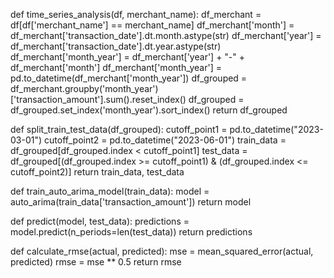 def time_series_analysis(df, merchant_name):
    df_merchant = df[df['merchant_name'] == merchant_name]
    df_merchant['month'] = df_merchant['transaction_date'].dt.month.astype(str)
    df_merchant['year'] = df_merchant['transaction_date'].dt.year.astype(str)
    df_merchant['month_year'] = df_merchant['year'] + "-" + df_merchant['month']
    df_merchant['month_year'] = pd.to_datetime(df_merchant['month_year'])
    df_grouped = df_merchant.groupby('month_year')['transaction_amount'].sum().reset_index()
    df_grouped = df_grouped.set_index('month_year').sort_index()
    return df_grouped

def split_train_test_data(df_grouped):
    cutoff_point1 = pd.to_datetime("2023-03-01")
    cutoff_point2 = pd.to_datetime("2023-06-01")
    train_data = df_grouped[df_grouped.index < cutoff_point1]
    test_data = df_grouped[(df_grouped.index >= cutoff_point1) & (df_grouped.index <= cutoff_point2)]
    return train_data, test_data

def train_auto_arima_model(train_data):
    model = auto_arima(train_data['transaction_amount'])
    return model

def predict(model, test_data):
    predictions = model.predict(n_periods=len(test_data))
    return predictions

def calculate_rmse(actual, predicted):
    mse = mean_squared_error(actual, predicted)
    rmse = mse ** 0.5
    return rmse
